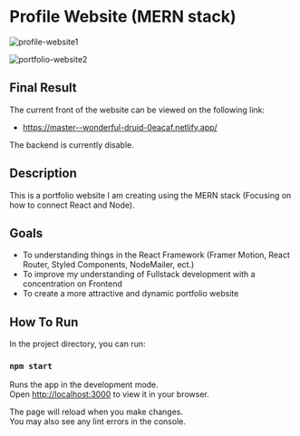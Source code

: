 # Profile Website (MERN stack)

![profile-website1](https://user-images.githubusercontent.com/37048222/194772990-376b93ee-2e1e-4a4b-a88a-926ff4e5765c.png)


![portfolio-website2](https://user-images.githubusercontent.com/37048222/194772938-c597720b-7156-4974-ae01-4b249d8cc811.png)


## Final Result

The current front of the website can be viewed on the following link:

- https://master--wonderful-druid-0eacaf.netlify.app/

The backend is currently disable.


## Description

This is a portfolio website I am creating using the MERN stack (Focusing on how to connect React and Node).

## Goals

- To understanding things in the React Framework (Framer Motion, React Router, Styled Components, NodeMailer, ect.)
- To improve my understanding of Fullstack development with a concentration on Frontend
- To create a more attractive and dynamic portfolio website

## How To Run

In the project directory, you can run:

### `npm start`

Runs the app in the development mode.\
Open [http://localhost:3000](http://localhost:3000) to view it in your browser.

The page will reload when you make changes.\
You may also see any lint errors in the console.

